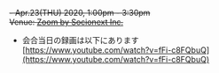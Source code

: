~~- Apr.23(THU) 2020, 1:00pm - 3:30pm~~  
   ~~Venue: [Zoom by Socionext Inc.](https://socionext.zoom.us/j/99975267803?pwd=M25XMnJLaWlYRi9hWkxESVFleWp5UT09)~~    
- 会合当日の録画は以下にあります  
  [https://www.youtube.com/watch?v=fFi-c8FQbuQ](https://www.youtube.com/watch?v=fFi-c8FQbuQ)  


